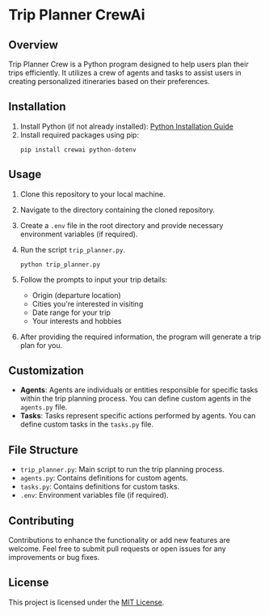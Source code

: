 

# Trip Planner CrewAi

## Overview

Trip Planner Crew is a Python program designed to help users plan their trips efficiently. It utilizes a crew of agents and tasks to assist users in creating personalized itineraries based on their preferences.

## Installation

1. Install Python (if not already installed): [Python Installation Guide](https://www.python.org/downloads/)
2. Install required packages using pip:
   ```
   pip install crewai python-dotenv
   ```

## Usage

1. Clone this repository to your local machine.
2. Navigate to the directory containing the cloned repository.
3. Create a `.env` file in the root directory and provide necessary environment variables (if required).
4. Run the script `trip_planner.py`.

   ```
   python trip_planner.py
   ```

5. Follow the prompts to input your trip details:
   - Origin (departure location)
   - Cities you're interested in visiting
   - Date range for your trip
   - Your interests and hobbies

6. After providing the required information, the program will generate a trip plan for you.

## Customization

- **Agents**: Agents are individuals or entities responsible for specific tasks within the trip planning process. You can define custom agents in the `agents.py` file.
- **Tasks**: Tasks represent specific actions performed by agents. You can define custom tasks in the `tasks.py` file.

## File Structure

- `trip_planner.py`: Main script to run the trip planning process.
- `agents.py`: Contains definitions for custom agents.
- `tasks.py`: Contains definitions for custom tasks.
- `.env`: Environment variables file (if required).

## Contributing

Contributions to enhance the functionality or add new features are welcome. Feel free to submit pull requests or open issues for any improvements or bug fixes.

## License

This project is licensed under the [MIT License](LICENSE).

